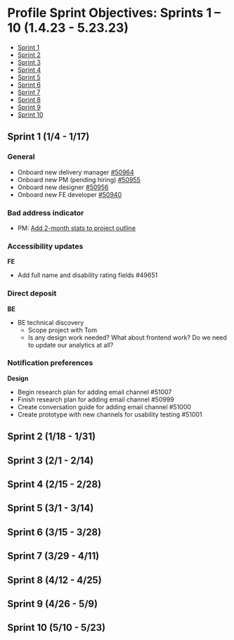 # Profile Sprint Objectives: Sprints 1 – 10 (1.4.23 - 5.23.23)

- [Sprint 1](#sprint-1-14---117)
- [Sprint 2](#sprint-2-118---131)
- [Sprint 3](#sprint-3-21---214)
- [Sprint 4](#sprint-4-215---228)
- [Sprint 5](#sprint-5-31---314)
- [Sprint 6](#sprint-6-315---328)
- [Sprint 7](#sprint-7-329---411)
- [Sprint 8](#sprint-8-412---425)
- [Sprint 9](#sprint-9-426---59)
- [Sprint 10](#sprint-10-510---523)

## Sprint 1 (1/4 - 1/17)

### General

- Onboard new delivery manager [#50964](https://github.com/department-of-veterans-affairs/va.gov-team/issues/50964)
- Onboard new PM (pending hiring) [#50955](https://github.com/department-of-veterans-affairs/va.gov-team/issues/50955)
- Onboard new designer [#50956](https://github.com/department-of-veterans-affairs/va.gov-team/issues/50956)
- Onboard new FE developer [#50940](https://github.com/department-of-veterans-affairs/va.gov-team/issues/50940)

### Bad address indicator

- PM: [Add 2-month stats to project outline](https://github.com/department-of-veterans-affairs/va.gov-team/blob/master/products/identity-personalization/profile/contact-information/bad-address-indicator/README.md#objective-prompt-people-who-visit-the-profile-and-have-a-bad-address-to-update-their-address)

### Accessibility updates

**FE**

- Add full name and disability rating fields #49651

### Direct deposit

**BE**

- BE technical discovery
  - Scope project with Tom
  - Is any design work needed? What about frontend work? Do we need to update our analytics at all?

### Notification preferences

**Design**

- Begin research plan for adding email channel #51007
- Finish research plan for adding email channel #50999
- Create conversation guide for adding email channel #51000
- Create prototype with new channels for usability testing #51001

## Sprint 2 (1/18 - 1/31)
## Sprint 3 (2/1 - 2/14)
## Sprint 4 (2/15 - 2/28)
## Sprint 5 (3/1 - 3/14)
## Sprint 6 (3/15 - 3/28)
## Sprint 7 (3/29 - 4/11)
## Sprint 8 (4/12 - 4/25)
## Sprint 9 (4/26 - 5/9)
## Sprint 10 (5/10 - 5/23)

